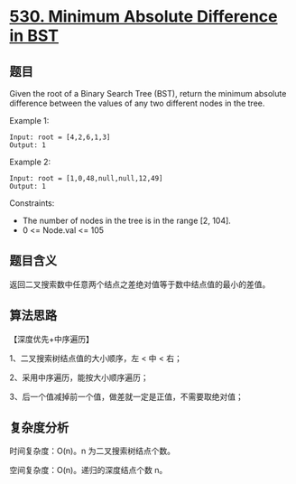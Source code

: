 # [530. Minimum Absolute Difference in BST](https://leetcode.com/problems/minimum-absolute-difference-in-bst/)

## 题目

Given the root of a Binary Search Tree (BST), return the minimum absolute difference between the values of any two different nodes in the tree.

Example 1:
```
Input: root = [4,2,6,1,3]
Output: 1
```

Example 2:
```
Input: root = [1,0,48,null,null,12,49]
Output: 1
```

Constraints:
- The number of nodes in the tree is in the range [2, 104].
- 0 <= Node.val <= 105

## 题目含义

返回二叉搜索数中任意两个结点之差绝对值等于数中结点值的最小的差值。

## 算法思路

【深度优先+中序遍历】

1、二叉搜索树结点值的大小顺序，左 < 中 < 右；

2、采用中序遍历，能按大小顺序遍历；

3、后一个值减掉前一个值，做差就一定是正值，不需要取绝对值；

## 复杂度分析

时间复杂度：O(n)。n 为二叉搜索树结点个数。

空间复杂度：O(n)。递归的深度结点个数 n。
